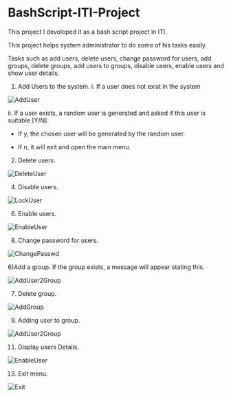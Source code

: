 # BashScript-ITI-Project
This project I devoloped it as a bash script project in ITI.

This project helps system administrator to do some of his tasks easily.

Tasks such as add users, delete users, change password for users, add groups, delete groups, add users to groups, disable users, enable users and show user details.

1) Add Users to the system.
i. If a user does not exist in the system

![AddUser](https://github.com/user-attachments/assets/41795631-16bf-409e-9057-d5ad8657724a)

ii. If a user exists, a random user is generated and asked if this user is suitable [Y/N].
* If y, the chosen user will be generated by the random user.


* If n, it will exit and open the main menu.


2) Delete users.
   
![DeleteUser](https://github.com/user-attachments/assets/5d22564b-3380-4de2-92fa-17d669225779)


4) Disable users.
   
![LockUser](https://github.com/user-attachments/assets/7bf0ae7b-3da0-45df-af23-a7805a2e0281)


6) Enable users.
   
![EnableUser](https://github.com/user-attachments/assets/c5929824-f7f5-4d8d-ab33-11e1acb84912)


8) Change password for users.
   
![ChangePasswd](https://github.com/user-attachments/assets/97283420-a2b4-43e6-b62a-3573f7553fcf)


6)Add a group. If the group exists, a message will appear stating this.

![AddUser2Group](https://github.com/user-attachments/assets/5304543d-d8d4-4d0e-9c39-492179b20fcf)


7) Delete group.
   
![AddGroup](https://github.com/user-attachments/assets/78ed2ee5-fbde-4c03-a9ef-6f0a9405069d)



9) Adding user to group.
    
 ![AddUser2Group](https://github.com/user-attachments/assets/7a95402e-183b-42f6-9fb1-ea27f7880a02)



11) Display users Details.
    
  ![EnableUser](https://github.com/user-attachments/assets/4d5119eb-c70e-46a6-a4e6-f3180676c15d)



13) Exit menu.
    
![Exit](https://github.com/user-attachments/assets/1401e361-f3ec-43fd-962b-14555f100401)

